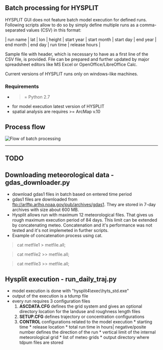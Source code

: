 ## Batch processing for HYSPLIT

HYSPLIT GUI does not feature batch model execution for defined runs. Following scripts allow to do so by simply define multiple runs as a comma-separated values (CSV) in this format:

| run name | lat | lon | height | start year | start month | start day | end year | end month | end day | run time | release hours | 

Sample file with header, which is necessary to have as a first line of the CSV file, is provided. File can be prepared and further updated by major spreadsheet editors like MS Excel or OpenOffice/LibreOffice Calc. 

Current versions of HYSPLIT runs only on windows-like machines.

### Requirements

* >= Python 2.7
* for model execution latest version of HYSPLIT
* spatial analysis are requires >= ArcMap v.10

## Process flow
![Flow of batch processing](http://i.imgur.com/CxtdTj7.png)

***

## TODO
## Downloading meteorological data - gdas_downloader.py 

* download gdas1 files in batch based on entered time period
* gdas1 files are downloaded from ftp://arlftp.arlhq.noaa.gov/pub/archives/gdas1. They are stored in 7-day archives with size about 600 MB.  
* Hysplit allows run with maximum 12 meteorological files. That gives us rough maximum execution period of 84 days. This limit can be extended by concatenating meteo. Concatenation and it's performance was not tested and it's not implemeted in further scripts.
* Example of concatenation process using cat.

> cat metfile1 &gt; metfile.all;

> cat metfile2 &gt;&gt; metfile.all;

> cat metfile3 &gt;&gt; metfile.all;

## Hysplit execution - run\_daily\_traj.py

* model execution is done with "hysplit4\exec\hyts_std.exe"
* output of the execution is a tdump file
* every run requires 3 configuration files
	1. **ASCDATA.CFG** defines the grid system and gives an optional directory location for the landuse and roughness length files
	2. **SETUP.CFG** defines trajectory or concentration configurations
	3. **CONTROL** configurations related to the model execution
	  * starting time
	  * release location
	  * total run time in hours| negative/posite number defines the direction of the run
	  * vertical limit of the internal meteorological grid
	  * list of meteo grids
	  * output directory where tdpum files are stored